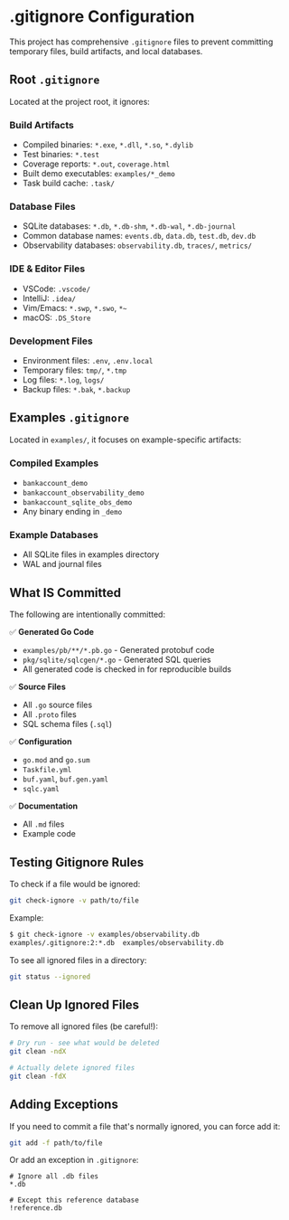 # .gitignore Configuration

This project has comprehensive `.gitignore` files to prevent committing temporary files, build artifacts, and local databases.

## Root `.gitignore`

Located at the project root, it ignores:

### Build Artifacts
- Compiled binaries: `*.exe`, `*.dll`, `*.so`, `*.dylib`
- Test binaries: `*.test`
- Coverage reports: `*.out`, `coverage.html`
- Built demo executables: `examples/*_demo`
- Task build cache: `.task/`

### Database Files
- SQLite databases: `*.db`, `*.db-shm`, `*.db-wal`, `*.db-journal`
- Common database names: `events.db`, `data.db`, `test.db`, `dev.db`
- Observability databases: `observability.db`, `traces/`, `metrics/`

### IDE & Editor Files
- VSCode: `.vscode/`
- IntelliJ: `.idea/`
- Vim/Emacs: `*.swp`, `*.swo`, `*~`
- macOS: `.DS_Store`

### Development Files
- Environment files: `.env`, `.env.local`
- Temporary files: `tmp/`, `*.tmp`
- Log files: `*.log`, `logs/`
- Backup files: `*.bak`, `*.backup`

## Examples `.gitignore`

Located in `examples/`, it focuses on example-specific artifacts:

### Compiled Examples
- `bankaccount_demo`
- `bankaccount_observability_demo`
- `bankaccount_sqlite_obs_demo`
- Any binary ending in `_demo`

### Example Databases
- All SQLite files in examples directory
- WAL and journal files

## What IS Committed

The following are intentionally committed:

✅ **Generated Go Code**
- `examples/pb/**/*.pb.go` - Generated protobuf code
- `pkg/sqlite/sqlcgen/*.go` - Generated SQL queries
- All generated code is checked in for reproducible builds

✅ **Source Files**
- All `.go` source files
- All `.proto` files
- SQL schema files (`.sql`)

✅ **Configuration**
- `go.mod` and `go.sum`
- `Taskfile.yml`
- `buf.yaml`, `buf.gen.yaml`
- `sqlc.yaml`

✅ **Documentation**
- All `.md` files
- Example code

## Testing Gitignore Rules

To check if a file would be ignored:

```bash
git check-ignore -v path/to/file
```

Example:
```bash
$ git check-ignore -v examples/observability.db
examples/.gitignore:2:*.db	examples/observability.db
```

To see all ignored files in a directory:

```bash
git status --ignored
```

## Clean Up Ignored Files

To remove all ignored files (be careful!):

```bash
# Dry run - see what would be deleted
git clean -ndX

# Actually delete ignored files
git clean -fdX
```

## Adding Exceptions

If you need to commit a file that's normally ignored, you can force add it:

```bash
git add -f path/to/file
```

Or add an exception in `.gitignore`:

```gitignore
# Ignore all .db files
*.db

# Except this reference database
!reference.db
```
